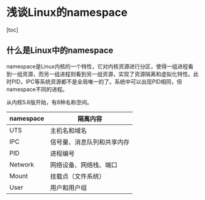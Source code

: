 # 浅谈Linux的namespace

[toc]



## 什么是Linux中的namespace

namespace是Linux内核的一个特性，它对内核资源进行分区，使得一组进程看到一组资源，而另一组进程则看到另一组资源，实现了资源隔离和虚拟化特性。此时PID，IPC等系统资源都不是全局唯一的了。系统中可以出现PID相同，但namespace不同的进程。

从内核5.6版开始，有8种名称空间。

| namespace | 隔离内容                   |
| --------- | -------------------------- |
| UTS       | 主机名和域名               |
| IPC       | 信号量、消息队列和共享内存 |
| PID       | 进程编号                   |
| Network   | 网络设备、网络栈、端口     |
| Mount     | 挂载点（文件系统）         |
| User      | 用户和用户组               |

